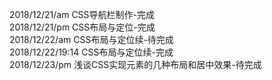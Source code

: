 2018/12/21/am CSS导航栏制作-完成<br/>
2018/12/21/pm CSS布局与定位-完成<br/>
2018/12/22/am CSS布局与定位续-待完成<br/>
2018/12/22/19:14 CSS布局与定位续-完成<br/>
2018/12/23/pm 浅谈CSS实现元素的几种布局和居中效果-待完成<br/>

